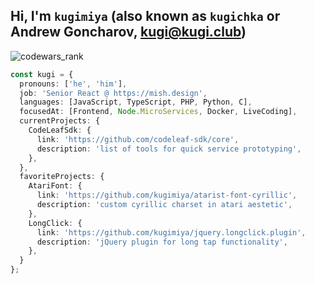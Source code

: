 ## Hi, I'm `kugimiya` (also known as `kugichka` or Andrew Goncharov, kugi@kugi.club)

![codewars_rank](https://www.codewars.com/users/kugimiya/badges/large)

```typescript
const kugi = {
  pronouns: ['he', 'him'],
  job: 'Senior React @ https://mish.design',
  languages: [JavaScript, TypeScript, PHP, Python, C],
  focusedAt: [Frontend, Node.MicroServices, Docker, LiveCoding],
  currentProjects: {
    CodeLeafSdk: {
      link: 'https://github.com/codeleaf-sdk/core',
      description: 'list of tools for quick service prototyping',
    },  
  },
  favoriteProjects: {
    AtariFont: {
      link: 'https://github.com/kugimiya/atarist-font-cyrillic',
      description: 'custom cyrillic charset in atari aestetic',
    },
    LongClick: {
      link: 'https://github.com/kugimiya/jquery.longclick.plugin',
      description: 'jQuery plugin for long tap functionality',
    },
  }
};
```
